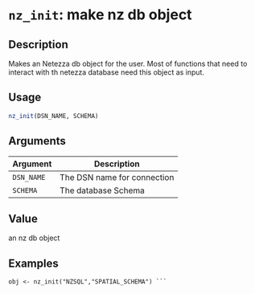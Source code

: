 # `nz_init`: make nz db object

## Description


 Makes an Netezza db object for the user. Most of functions that need to interact with th
 netezza database need this object as input.


## Usage

```r
nz_init(DSN_NAME, SCHEMA)
```


## Arguments

Argument      |Description
------------- |----------------
```DSN_NAME```     |     The DSN name for connection
```SCHEMA```     |     The database Schema

## Value


 an nz db object


## Examples

```   
obj <- nz_init("NZSQL","SPATIAL_SCHEMA") ```   